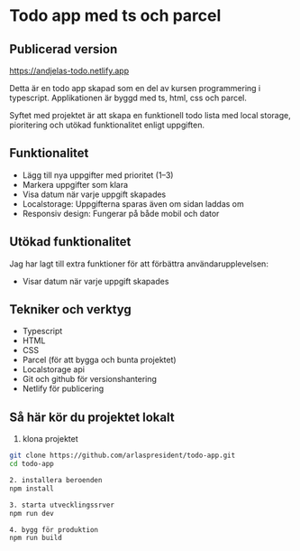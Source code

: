 # Todo app med ts och parcel

## Publicerad version
https://andjelas-todo.netlify.app

Detta är en todo app skapad som en del av kursen programmering i typescript. 
Applikationen är byggd med ts, html, css och parcel.

Syftet med projektet är att skapa en funktionell todo lista med local storage, pioritering och utökad funktionalitet enligt uppgiften.

## Funktionalitet

- Lägg till nya uppgifter med prioritet (1–3)
- Markera uppgifter som klara
- Visa datum när varje uppgift skapades
- Localstorage: Uppgifterna sparas även om sidan laddas om
- Responsiv design: Fungerar på både mobil och dator

## Utökad funktionalitet

Jag har lagt till extra funktioner för att förbättra användarupplevelsen:

- Visar datum när varje uppgift skapades

## Tekniker och verktyg

- Typescript
- HTML
- CSS
- Parcel (för att bygga och bunta projektet)
- Localstorage api
- Git och github för versionshantering
- Netlify för publicering

## Så här kör du projektet lokalt

1. klona projektet

```bash
git clone https://github.com/arlaspresident/todo-app.git
cd todo-app 

2. installera beroenden
npm install

3. starta utvecklingssrver
npm run dev

4. bygg för produktion
npm run build

 
